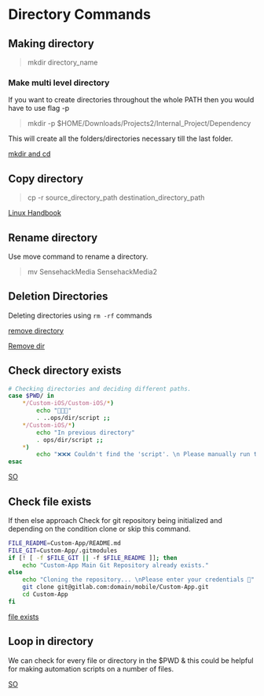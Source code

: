 # Directory Commands


## Making directory

> mkdir directory_name


### Make multi level directory

If you want to create directories throughout the whole PATH then you would have to use flag -p

> mkdir -p $HOME/Downloads/Projects2/Internal_Project/Dependency

This will create all the folders/directories necessary till the last folder.




[mkdir and cd](https://linux.101hacks.com/cd-command/mkdir-and-cd-together/)


## Copy directory

> cp -r source_directory_path destination_directory_path

[Linux Handbook](https://linuxhandbook.com/copy-directory-linux/)


## Rename directory

Use move command to rename a directory.

> mv SensehackMedia SensehackMedia2


## Deletion Directories 

Deleting directories using `rm -rf` commands

[remove directory](https://phoenixnap.com/kb/remove-directory-linux)

[Remove dir](https://linuxize.com/post/remove-directory-linux/)

## Check directory exists


```sh
# Checking directories and deciding different paths.
case $PWD/ in
	*/Custom-iOS/Custom-iOS/*)
		echo "🚀🚀🚀"
		. ..ops/dir/script ;;
	*/Custom-iOS/*)
		echo "In previous directory"
		. ops/dir/script ;;
	*)
		echo "❌❌❌ Couldn't find the 'script'. \n Please manually run the setup script! " ;; # default case
esac
```

[SO](https://stackoverflow.com/questions/59838/how-can-i-check-if-a-directory-exists-in-a-bash-shell-script?rq=1)


## Check file exists

If then else approach
Check for git repository being initialized and depending on the condition clone or skip this command. 
```sh
FILE_README=Custom-App/README.md
FILE_GIT=Custom-App/.gitmodules
if [! [ -f $FILE_GIT || -f $FILE_README ]]; then
    echo "Custom-App Main Git Repository already exists."
else 
	echo "Cloning the repository... \nPlease enter your credentials 🔑"
	git clone git@gitlab.com:domain/mobile/Custom-App.git
	cd Custom-App
fi
```


[file exists](https://linuxize.com/post/bash-check-if-file-exists/)


## Loop in directory

We can check for every file or directory in the $PWD & this could be helpful for making automation scripts on a number of files.


[SO](https://stackoverflow.com/questions/2107945/how-to-loop-over-directories-in-linux#2108296)